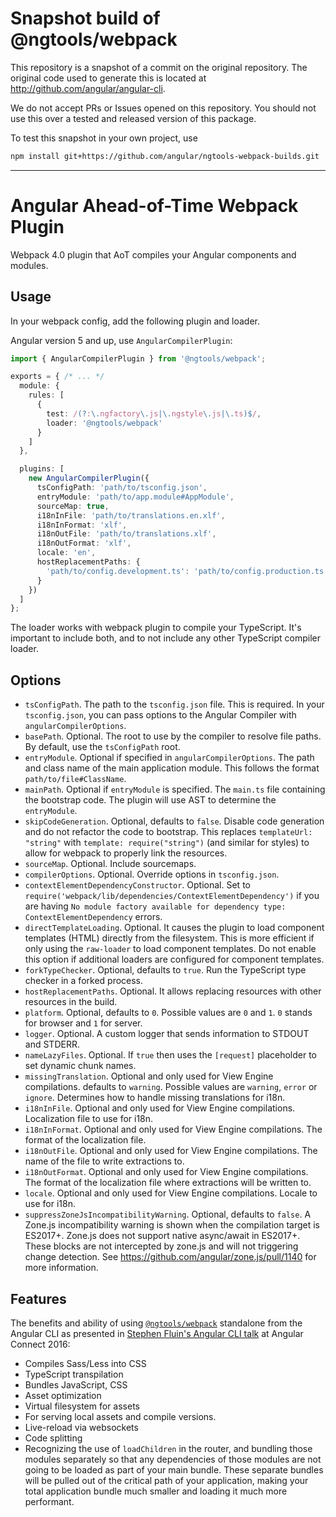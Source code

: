 
# Snapshot build of @ngtools/webpack

This repository is a snapshot of a commit on the original repository. The original code used to
generate this is located at http://github.com/angular/angular-cli.

We do not accept PRs or Issues opened on this repository. You should not use this over a tested and
released version of this package.

To test this snapshot in your own project, use

```bash
npm install git+https://github.com/angular/ngtools-webpack-builds.git
```

----
# Angular Ahead-of-Time Webpack Plugin

Webpack 4.0 plugin that AoT compiles your Angular components and modules.

## Usage

In your webpack config, add the following plugin and loader.

Angular version 5 and up, use `AngularCompilerPlugin`:

```typescript
import { AngularCompilerPlugin } from '@ngtools/webpack';

exports = { /* ... */
  module: {
    rules: [
      {
        test: /(?:\.ngfactory\.js|\.ngstyle\.js|\.ts)$/,
        loader: '@ngtools/webpack'
      }
    ]
  },

  plugins: [
    new AngularCompilerPlugin({
      tsConfigPath: 'path/to/tsconfig.json',
      entryModule: 'path/to/app.module#AppModule',
      sourceMap: true,
      i18nInFile: 'path/to/translations.en.xlf',
      i18nInFormat: 'xlf',
      i18nOutFile: 'path/to/translations.xlf',
      i18nOutFormat: 'xlf',
      locale: 'en',
      hostReplacementPaths: {
        'path/to/config.development.ts': 'path/to/config.production.ts'
      }
    })
  ]
};
```

The loader works with webpack plugin to compile your TypeScript. It's important to include both, and to not include any other TypeScript compiler loader.

## Options

* `tsConfigPath`. The path to the `tsconfig.json` file. This is required. In your `tsconfig.json`, you can pass options to the Angular Compiler with `angularCompilerOptions`.
* `basePath`. Optional. The root to use by the compiler to resolve file paths. By default, use the `tsConfigPath` root.
* `entryModule`. Optional if specified in `angularCompilerOptions`. The path and class name of the main application module. This follows the format `path/to/file#ClassName`.
* `mainPath`. Optional if `entryModule` is specified. The `main.ts` file containing the bootstrap code. The plugin will use AST to determine the `entryModule`.
* `skipCodeGeneration`. Optional, defaults to `false`. Disable code generation and do not refactor the code to bootstrap. This replaces `templateUrl: "string"` with `template: require("string")` (and similar for styles) to allow for webpack to properly link the resources.
* `sourceMap`. Optional. Include sourcemaps.
* `compilerOptions`. Optional. Override options in `tsconfig.json`.
* `contextElementDependencyConstructor`. Optional. Set to `require('webpack/lib/dependencies/ContextElementDependency')` if you are having `No module factory available for dependency type: ContextElementDependency` errors.
* `directTemplateLoading`. Optional. It causes the plugin to load component templates (HTML) directly from the filesystem.  This is more efficient if only using the `raw-loader` to load component templates.  Do not enable this option if additional loaders are configured for component templates.
* `forkTypeChecker`. Optional, defaults to `true`. Run the TypeScript type checker in a forked process.
* `hostReplacementPaths`. Optional. It allows replacing resources with other resources in the build.
* `platform`. Optional, defaults to `0`. Possible values are `0` and `1`. `0` stands for browser and `1` for server.
* `logger`. Optional. A custom logger that sends information to STDOUT and STDERR.
* `nameLazyFiles`. Optional. If `true` then uses the `[request]` placeholder to set dynamic chunk names.
* `missingTranslation`. Optional and only used for View Engine compilations. defaults to `warning`. Possible values are `warning`, `error` or `ignore`. Determines how to handle missing translations for i18n.
* `i18nInFile`. Optional and only used for View Engine compilations. Localization file to use for i18n.
* `i18nInFormat`. Optional and only used for View Engine compilations. The format of the localization file.
* `i18nOutFile`. Optional and only used for View Engine compilations. The name of the file to write extractions to.
* `i18nOutFormat`. Optional and only used for View Engine compilations. The format of the localization file where extractions will be written to.
* `locale`. Optional and only used for View Engine compilations. Locale to use for i18n.
* `suppressZoneJsIncompatibilityWarning`. Optional, defaults to `false`. A Zone.js incompatibility warning is shown when the compilation target is ES2017+. Zone.js does not support native async/await in ES2017+. These blocks are not intercepted by zone.js and will not triggering change detection. 
See https://github.com/angular/zone.js/pull/1140 for more information.

## Features
The benefits and ability of using [`@ngtools/webpack`](https://www.npmjs.com/~ngtools) standalone from the Angular CLI as presented in [Stephen Fluin's Angular CLI talk](https://youtu.be/uBRK6cTr4Vk?t=6m45s) at Angular Connect 2016:

* Compiles Sass/Less into CSS
* TypeScript transpilation
* Bundles JavaScript, CSS
* Asset optimization
* Virtual filesystem for assets
* For serving local assets and compile versions.
* Live-reload via websockets
* Code splitting
* Recognizing the use of `loadChildren` in the router, and bundling those modules separately so that any dependencies of those modules are not going to be loaded as part of your main bundle. These separate bundles will be pulled out of the critical path of your application, making your total application bundle much smaller and loading it much more performant.
